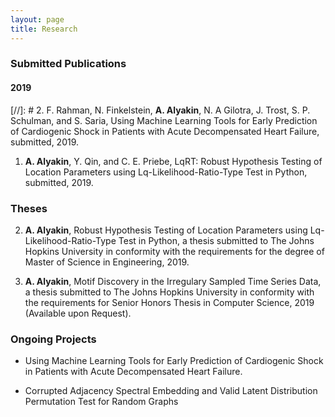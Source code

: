```yaml
---
layout: page
title: Research
---
```

### Submitted Publications
#### 2019
[//]: # 2. F. Rahman, N. Finkelstein, **A. Alyakin**, N. A Gilotra, J. Trost, S. P. Schulman, and S. Saria, Using Machine Learning Tools for Early Prediction of Cardiogenic Shock in Patients with Acute Decompensated Heart Failure, submitted, 2019.

1. **A. Alyakin**, Y. Qin, and  C. E. Priebe, LqRT: Robust Hypothesis Testing of Location Parameters using Lq-Likelihood-Ratio-Type Test in Python, submitted, 2019.

### Theses
2. **A. Alyakin**, Robust Hypothesis Testing of Location Parameters using Lq-Likelihood-Ratio-Type Test in Python, a thesis submitted to The Johns Hopkins University in conformity with the requirements for the degree of Master of Science in Engineering, 2019.

1. **A. Alyakin**, Motif Discovery in the Irregulary Sampled Time Series Data, a thesis submitted to The Johns Hopkins University in conformity with the requirements for Senior Honors Thesis in Computer Science, 2019 (Available upon Request).


### Ongoing Projects
- Using Machine Learning Tools for Early Prediction of Cardiogenic Shock in Patients with Acute Decompensated Heart Failure.

- Corrupted Adjacency Spectral Embedding and Valid Latent Distribution Permutation Test for Random Graphs
